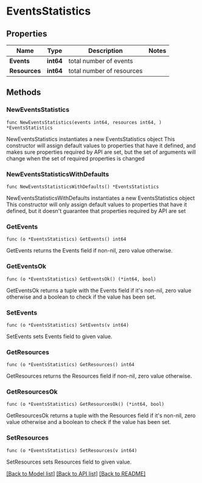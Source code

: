 # EventsStatistics

## Properties

Name | Type | Description | Notes
------------ | ------------- | ------------- | -------------
**Events** | **int64** | total number of events | 
**Resources** | **int64** | total number of resources | 

## Methods

### NewEventsStatistics

`func NewEventsStatistics(events int64, resources int64, ) *EventsStatistics`

NewEventsStatistics instantiates a new EventsStatistics object
This constructor will assign default values to properties that have it defined,
and makes sure properties required by API are set, but the set of arguments
will change when the set of required properties is changed

### NewEventsStatisticsWithDefaults

`func NewEventsStatisticsWithDefaults() *EventsStatistics`

NewEventsStatisticsWithDefaults instantiates a new EventsStatistics object
This constructor will only assign default values to properties that have it defined,
but it doesn't guarantee that properties required by API are set

### GetEvents

`func (o *EventsStatistics) GetEvents() int64`

GetEvents returns the Events field if non-nil, zero value otherwise.

### GetEventsOk

`func (o *EventsStatistics) GetEventsOk() (*int64, bool)`

GetEventsOk returns a tuple with the Events field if it's non-nil, zero value otherwise
and a boolean to check if the value has been set.

### SetEvents

`func (o *EventsStatistics) SetEvents(v int64)`

SetEvents sets Events field to given value.


### GetResources

`func (o *EventsStatistics) GetResources() int64`

GetResources returns the Resources field if non-nil, zero value otherwise.

### GetResourcesOk

`func (o *EventsStatistics) GetResourcesOk() (*int64, bool)`

GetResourcesOk returns a tuple with the Resources field if it's non-nil, zero value otherwise
and a boolean to check if the value has been set.

### SetResources

`func (o *EventsStatistics) SetResources(v int64)`

SetResources sets Resources field to given value.



[[Back to Model list]](../README.md#documentation-for-models) [[Back to API list]](../README.md#documentation-for-api-endpoints) [[Back to README]](../README.md)



